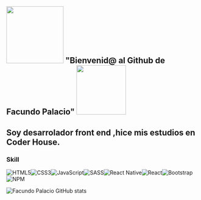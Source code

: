 ## <img src="https://media1.giphy.com/media/v1.Y2lkPTc5MGI3NjExMTFpdzE4YzNyZ2Uydmk0bm54ZTV1aDNrZ3J2Z3U2cnZ6Y3EyamZyayZlcD12MV9pbnRlcm5hbF9naWZfYnlfaWQmY3Q9cw/YX4XbpJOCFQ3xmBxuZ/giphy.gif" width="150"/> "Bienvenid@ al Github de Facundo Palacio" <img src="https://media3.giphy.com/media/v1.Y2lkPTc5MGI3NjExNmI4Zm05eDF1azFoMjNqczhpN2lwbGljZmFvejZiZWt6aG45Nzl0MCZlcD12MV9pbnRlcm5hbF9naWZfYnlfaWQmY3Q9cw/5E9uS9vKcwu0n7svJA/giphy.gif" width="130"/>
## Soy desarrolador front end ,hice mis estudios en Coder House.
### Skill
![HTML5](https://img.shields.io/badge/html5-%23E34F26.svg?style=for-the-badge&logo=html5&logoColor=white)![CSS3](https://img.shields.io/badge/css3-%231572B6.svg?style=for-the-badge&logo=css3&logoColor=white)![JavaScript](https://img.shields.io/badge/javascript-%23323330.svg?style=for-the-badge&logo=javascript&logoColor=%23F7DF1E)![SASS](https://img.shields.io/badge/SASS-hotpink.svg?style=for-the-badge&logo=SASS&logoColor=white)![React Native](https://img.shields.io/badge/react_native-%2320232a.svg?style=for-the-badge&logo=react&logoColor=%2361DAFB)![React](https://img.shields.io/badge/react-%2320232a.svg?style=for-the-badge&logo=react&logoColor=%2361DAFB)![Bootstrap](https://img.shields.io/badge/bootstrap-%238511FA.svg?style=for-the-badge&logo=bootstrap&logoColor=white)![NPM](https://img.shields.io/badge/NPM-%23CB3837.svg?style=for-the-badge&logo=npm&logoColor=white)

![Facundo Palacio GitHub stats](https://github-readme-stats.vercel.app/api?username=anuraghazra&show_icons=true&theme=transparent)

<!--
**facupala/facupala** is a ✨ _special_ ✨ repository because its `README.md` (this file) appears on your GitHub profile.

Here are some ideas to get you started:

- 🔭 I’m currently working on ...
- 🌱 I’m currently learning ...
- 👯 I’m looking to collaborate on ...
- 🤔 I’m looking for help with ...
- 💬 Ask me about ...
- 📫 How to reach me: ...
- 😄 Pronouns: ...
- ⚡ Fun fact: ...
-->
